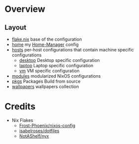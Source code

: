 # Overview

## Layout

- [flake.nix](flake.nix) base of the configuration
- [home](modules/home/) my
  [Home-Manager](https://github.com/nix-community/home-manager) config
- [hosts](hosts) per-host configurations that contain machine specific
  configurations
  - [desktop](hosts/desktop/) Desktop specific configuration
  - [laptop](hosts/laptop/) Laptop specific configuration
  - [vm](hosts/vm/) VM specific configuration
- [modules](modules) modularized NixOS configurations
- [pkgs](flake/pkgs) Packages Build from source
- [wallpapers](wallpapers/) wallpapers collection

# Credits

- Nix Flakes
  - [Frost-Phoenix/nixos-config](https://github.com/Frost-Phoenix/nixos-config)
  - [isabelroses/dotfiles](https://github.com/isabelroses/dotfiles)
  - [NotAShelf/nyx](https://github.com/NotAShelf/nyx)
